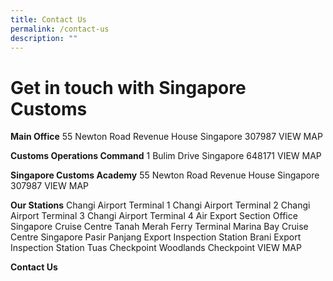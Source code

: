 ```yaml
---
title: Contact Us
permalink: /contact-us
description: ""
---
```

# Get in touch with Singapore Customs

**Main Office**
55 Newton Road
Revenue House
Singapore 307987
VIEW MAP 

**Customs Operations Command**
1 Bulim Drive
Singapore 648171
VIEW MAP 

**Singapore Customs Academy**
55 Newton Road
Revenue House
Singapore 307987
VIEW MAP 

**Our Stations**
Changi Airport Terminal 1
Changi Airport Terminal 2
Changi Airport Terminal 3
Changi Airport Terminal 4
Air Export Section Office
Singapore Cruise Centre
Tanah Merah Ferry Terminal
Marina Bay Cruise Centre Singapore
Pasir Panjang Export Inspection Station
Brani Export Inspection Station
Tuas Checkpoint
Woodlands Checkpoint
VIEW MAP 

**Contact Us**